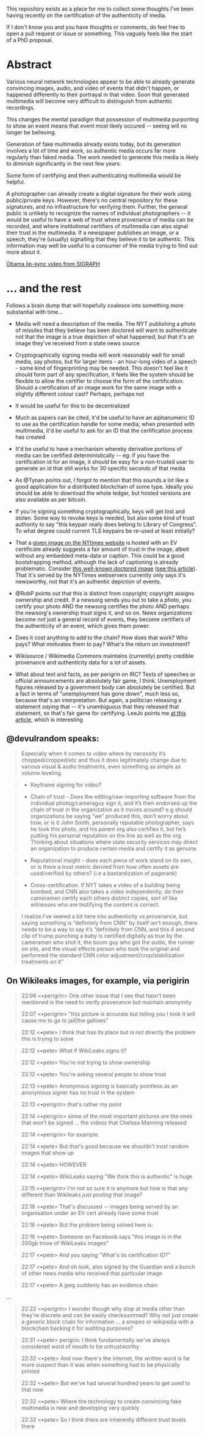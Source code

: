 
This repository exists as a place for me to collect some thoughts I've been having recently on the certification of the authenticity of media.

If I don't know you and you have thoughts or comments, do feel free to open a pull request or issue or something. This vaguely feels like the start of a PhD proposal.

# Abstract

Various neural network technologies appear to be able to already generate convincing images, audio, and video of events that didn't happen, or happened differently to their portrayal in that video. Soon that generated multimedia will become very difficult to distinguish from authentic recordings.

This changes the mental paradigm that possession of multimedia purporting to show an event means that event most likely occured -- seeing will no longer be believing.

Generation of fake multimedia already exists today, but its generation involves a lot of time and work, so authentic media occurs far more regularly than faked media. The work needed to generate this media is likely to diminish significantly in the next few years.

Some form of certifying and then authenticating multimedia would be helpful.

A photographer can already create a digital signature for their work using public/private keys. However, there's no central repository for these signatures, and no infrastructure for verifying them. Further, the general public is unlikely to recognize the names of individual photographers -- it would be useful to have a web of trust where provenance of media can be recorded, and where institutional certifiers of multimedia can also signal their trust in the multimedia. If a newspaper publishes an image, or a speech, they're (usually) signalling that they believe it to be authentic. This information may well be useful to a consumer of the media trying to find out more about it.

[Obama lip-sync video from SIGRAPH](https://www.youtube.com/watch?v=9Yq67CjDqvw)

# ... and the rest

Follows a brain dump that will hopefully coalesce into something more substantial with time...

* Media will need a description of the media. The NYT publishing a photo of missiles that they believe has been doctored will want to authenticate not that the image is a true depiction of what happened, but that it's an image they've received from a state news source

* Cryptographically signing media will work reasonably well for small media, say photos, but for larger items - an hour-long video of a speech - some kind of fingerprinting may be needed. This doesn't feel like it should form part of any specification, it feels like the system should be flexible to allow the certifier to choose the form of the certification. Should a certification of an image work for the same image with a slightly different colour cast? Perhaps, perhaps not

* It would be useful for this to be decentralized

* Much as papers can be cited, it'd be useful to have an alphanumeric ID to use as the certification handle for some media; when presented with multimedia, it'd be useful to ask for an ID that the certification process has created

* It'd be useful to have a mechanism whereby derivative portions of media can be certified deterministically -- eg: if you have the certification id for an image, it should be easy for a non-trusted user to generate an id that still works for 30 specific seconds of that media

* As @Tynan points out, I forgot to mention that this sounds a lot like a good application for a distributed blockchain of some type. Ideally you should be able to download the whole ledger, but hosted versions are also available as per bitcoin.

* If you're signing something cryptographically, keys will get lost and stolen. Some way to revoke keys is needed, but also some kind of trust authority to say "this keypair really does belong to Library of Congress". To what degree could current TLS keypairs be re-used at least initially?

* That a [given image on the NYtimes website](https://static01.nyt.com/images/2017/07/13/sports/00mountain2/00mountain2-superJumbo.jpg) is hosted with an EV certificate already suggests a fair amount of trust in the image, albeit without any embedded meta-data or caption. This could be a good bootstrapping method, although the lack of captioning is already problematic. Consider [this well-known doctored image](https://static01.nyt.com/images/2008/07/10/world/ledemissiles1.jpg) ([see this article](https://thelede.blogs.nytimes.com/2008/07/10/in-an-iranian-image-a-missile-too-many/)). That it's served by the NYTimes webservers currently only says it's newsworthy, not that it's an authentic depiction of events.

* @RobP points out that this is distinct from copyright; copyright assigns ownership and credit. If a newsorg sends you out to take a photo, you certify your photo AND the newsorg certifies the photo AND perhaps the newsorg's ownership trust signs it, and so on. News organizations become not just a general record of events, they become certifiers of the authenticity of an event, which gives them power.

* Does it cost anything to add to the chain? How does that work? Who pays? What motivates them to pay? What's the return on investment?

* Wikisource / Wikimedia Commons maintains (currently) pretty credible provenance and authenticity data for a lot of assets. 

* What about text and facts, as per perigrin on IRC? Texts of speeches or official announcements are absolutely fair game, I think. Unemployment figures released by a government body can absolutely be certified. But a fact in terms of "unemployment has gone down", much less so, because that's an interpretation. But again, a politician releasing a statement *saying* that -- it's unambiguous that they released that statement, so that's fair game for certifying. LeeJo points me [at this article](http://www.nytimes.com/2011/09/04/books/review/believing-is-seeing-by-errol-morris-book-review.html), which is interesting

## @devulrandom speaks:

> Especially when it comes to video where by necessity it’s chopped/cropped/etc and thus it does legitimately change due to various visual & audio treatments, even something as simple as volume leveling.

> - Keyframe signing for video?

> - Chain of trust - Does the editing/raw-importing software from the individual photog/cameraguy sign it, and it’s then endorsed up the chain of trust in the organization as it moves around? e.g should organizations be saying “we” produced this, don’t worry about how, or is it John Smith, personally reputable photographer, says he took this photo, and his parent org also certifies it, but he’s putting his personal reputation on the line as well as the org. Thinking about situations where state security services may direct an organization to produce certain media and certify it as genuine

> - Reputational insight - does each piece of work stand on its own, or is there a trust metric derived from how often assets are used/verified by others? (i.e a bastardization of pagerank)

> - Cross-certification. If NYT takes a video of a building being bombed, and CNN also takes a video independently, do their cameramen certify each others distinct copies, sort of like witnesses who are testifying the content is correct.

> I realize I’ve veered a bit here into authenticity vs provenance, but saying something is “definitely from CNN” by itself isn’t enough, there needs to be a way to say it’s “definitely from CNN, and this 4 second clip of trump punching a baby is certified digitally as true by the cameraman who shot it, the boom guy who got the audio, the runner on site, and the visual effects person who took the original and performed the standard CNN color adjustment/crop/stabilization treatments on it”

## On Wikileaks images, for example, via perigirin

> 22:06 <•perigrin> One other issue that I see that hasn't been mentioned is the need to verify provenance but maintain anonymity

> 22:07 <•perigrin> "this picture is accurate but telling you I took it will cause me to go to jail|the gallows"

> 22:12 <•pete> I think that has its place but is not directly the problem this is trying to solve

> 22:12 <•pete> What if WikiLeaks signs it?

> 22:12 <•pete> You're not trying to show ownership

> 22:12 <•pete> You're asking several people to show trust

> 22:13 <•pete> Anonymous signing is basically pointless as an anonymous signer has no trust in the system

> 22:13 <•perigrin> that's rather my point

> 22:14 <•perigrin> some of the most important pictures are the ones that won't be signed ... the videos that Chelsea Manning released

> 22:14 <•perigrin> for example.

> 22:14 <•pete> But that's good because we shouldn't trust random images that show up

> 22:14 <•pete> HOWEVER

> 22:14 <•pete> WikiLeaks saying "We think this is authentic" is huge

> 22:15 <•perigrin> I'm not so sure it is anymore but how is that any different than Wikileaks *just posting* that image?

> 22:16 <•pete> That's discussed -- images being served by an organisation under an EV cert already have some trust

> 22:16 <•pete> But the problem being solved here is:

> 22:16 <•pete> Someone on Facebook says "this image is in the 200gb trove of WikiLeaks images"

> 22:17 <•pete> And you saying "What's its certification ID?"

> 22:17 <•pete> And oh look, also signed by the Guardian and a bunch of other news media who received that particular image

> 22:17 <•pete> A jpeg suddenly has an evidence chain

...

> 22:22 <•perigrin> I wonder though why stop at media other than they're discrete and can be easily checksummed? Why not just create a generic block chain for information ... a snopes or wikipedia with a blockchain backing it for auditing purposes?

> 22:31 <•pete> perigrin: I think fundamentally we've always considered word of mouth to be untrustworthy

> 22:32 <•pete> And now there's the internet, the written word is far more suspect than it was when something had to be physically printed

> 22:32 <•pete> But we've had several hundred years to get used to that now

> 22:32 <•pete> Where the technology to create convincing fake multimedia is new and developing very quickly

> 22:32 <•pete> So I think there are inherently different trust levels there

